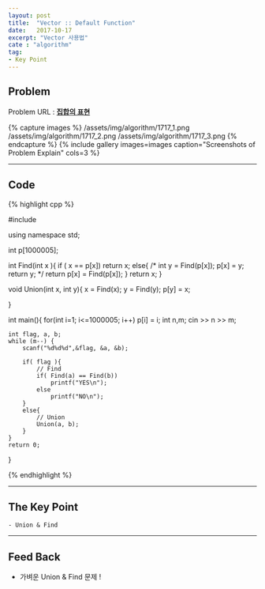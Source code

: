 ```yaml
---
layout: post
title:  "Vector :: Default Function"
date:   2017-10-17
excerpt: "Vector 사용법"
cate : "algorithm"
tag:
- Key Point
---
```


## Problem
Problem URL : **[집합의 표현](https://www.acmicpc.net/problem/1717)**

{% capture images %}
    /assets/img/algorithm/1717_1.png
    /assets/img/algorithm/1717_2.png
    /assets/img/algorithm/1717_3.png
{% endcapture %}
{% include gallery images=images caption="Screenshots of Problem Explain" cols=3 %}

---

## Code
{% highlight cpp %}

#include<iostream>

using namespace std;

int p[1000005];

int Find(int x ){
    if ( x == p[x])
        return x;
    else{
        /*
         int y = Find(p[x]);
         p[x] = y;
         return y;
         */
        return p[x] = Find(p[x]);
    }
    return x;
}

void Union(int x, int y){
    x = Find(x);
    y = Find(y);
    p[y] = x;
    
}

int main(){
    for(int i=1; i<=1000005; i++)
        p[i] = i;
    int n,m;
    cin >> n >> m;
    
    int flag, a, b;
    while (m--) {
        scanf("%d%d%d",&flag, &a, &b);
        
        if( flag ){
            // Find
            if( Find(a) == Find(b))
                printf("YES\n");
            else
                printf("NO\n");
        }
        else{
            // Union
            Union(a, b);
        }
    }
    return 0;
}


{% endhighlight %}

---

## The Key Point
    - Union & Find



---


## Feed Back 
* 가벼운 Union & Find 문제 !
